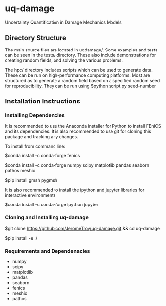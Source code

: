 # uq-damage
Uncertainty Quantification in Damage Mechanics Models

## Directory Structure

The main source files are located in uqdamage/. Some examples and tests can be seen in the tests/ directory.  These also include demonstrations for creating random fields, and solving the various problems. 

The hpc/ directory includes scripts which can be used to generate data.  These can be run on high-performance computing platforms.  Most are structured as to generate a random field based on a specified random seed for reproducibility.  They can be run using 
$python script.py seed-number

## Installation Instructions

### Installing Dependencies
It is recommended to use the Anaconda installer for Python to install FEniCS and its dependencies.  It is also recommended to use git for cloning this package and tracking any changes.

To install from command line:

$conda install -c conda-forge fenics

$conda install -c conda-forge numpy scipy matplotlib pandas seaborn pathos meshio

$pip install gmsh pygmsh

It is also recommended to install the ipython and jupyter libraries for interactive environments

$conda install -c conda-forge ipython jupyter

### Cloning and Installing uq-damage

$git clone https://github.com/JeromeTroy/uq-damage.git && cd uq-damage

$pip install -e ./

### Requirements and Dependenacies
- numpy
- scipy
- matplotlib
- pandas
- seaborn
- fenics
- meshio
- pathos
